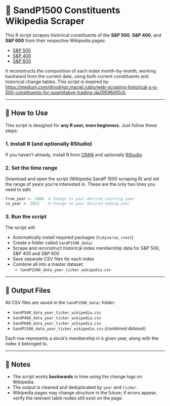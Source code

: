 # 🏢 SandP1500 Constituents Wikipedia Scraper

This R script scrapes historical constituents of the **S&P 500**, **S&P 400**, and **S&P 600** from their respective Wikipedia pages:

- [S&P 500](https://en.wikipedia.org/wiki/List_of_S%26P_500_companies)  
- [S&P 400](https://en.wikipedia.org/wiki/List_of_S%26P_400_companies)  
- [S&P 600](https://en.wikipedia.org/wiki/List_of_S%26P_600_companies)  

It reconstructs the composition of each index month-by-month, working backward from the current date, using both current constituents and historical change tables.
This script is inspired by https://medium.com/@rodrigo.maciel.rubio/web-scraping-historical-s-p-500-constituents-for-quantitative-trading-da29596d10cb.

---

## 🔧 How to Use

This script is designed for **any R user, even beginners**. Just follow these steps:

### 1. Install R (and optionally RStudio)

If you haven't already, install R from [CRAN](https://cran.r-project.org/) and optionally [RStudio](https://posit.co/download/rstudio-desktop/).

### 2. Set the time range

Download and open the script (Wikipedia SandP 1500 scraping.R) and set the range of years you're interested in. These are the only two lines you need to edit:

```r
from_year <- 2000  # Change to your desired starting year
to_year <- 2023    # Change to your desired ending year
```

### 3. Run the script

The script will:

- Automatically install required packages (`tidyverse`, `rvest`)
- Create a folder called `SandP1500_data/`
- Scrape and reconstruct historical index membership data for S&P 500, S&P 400 and S&P 600
- Save separate CSV files for each index
- Combine all into a master dataset:
  - `SandP1500_data_year_ticker_wikipedia.csv`

---

## 📁 Output Files

All CSV files are saved in the `SandP1500_data/` folder:

- `SandP500_data_year_ticker_wikipedia.csv`
- `SandP400_data_year_ticker_wikipedia.csv`
- `SandP600_data_year_ticker_wikipedia.csv`
- `SandP1500_data_year_ticker_wikipedia.csv` *(combined dataset)*

Each row represents a stock’s membership in a given year, along with the index it belonged to.

---

## 📝 Notes

- The script works **backwards** in time using the change logs on Wikipedia.
- The output is cleaned and deduplicated by `year` and `ticker`.
- Wikipedia pages may change structure in the future; if errors appear, verify the relevant table nodes still exist on the page.
